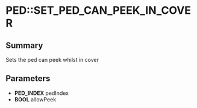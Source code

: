 # PED::SET_PED_CAN_PEEK_IN_COVER

## Summary
Sets the ped can peek whilst in cover

## Parameters
* **PED_INDEX** pedIndex
* **BOOL** allowPeek